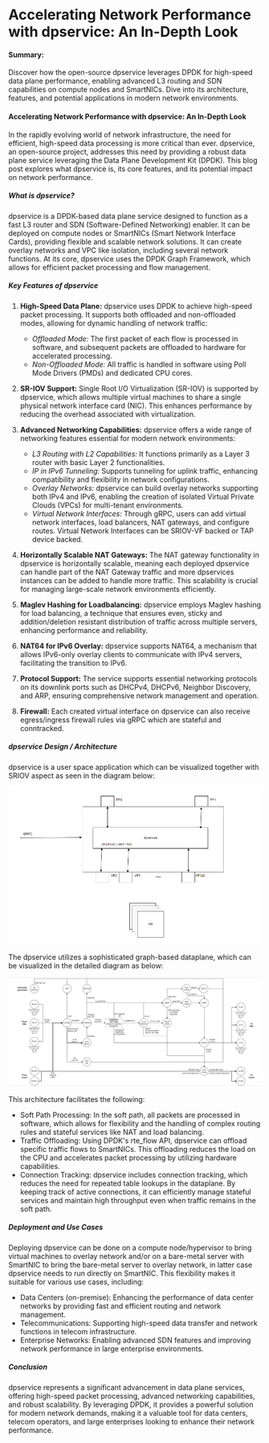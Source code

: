 # **Accelerating Network Performance with dpservice: An In-Depth Look**

#### Summary:

Discover how the open-source dpservice leverages DPDK for high-speed data plane performance, enabling advanced L3 routing and SDN capabilities on compute nodes and SmartNICs. Dive into its architecture, features, and potential applications in modern network environments.

#### Accelerating Network Performance with dpservice: An In-Depth Look

In the rapidly evolving world of network infrastructure, the need for efficient, high-speed data processing is more critical than ever. dpservice, an open-source project, addresses this need by providing a robust data plane service leveraging the Data Plane Development Kit (DPDK). This blog post explores what dpservice is, its core features, and its potential impact on network performance.

##### What is dpservice?

dpservice is a DPDK-based data plane service designed to function as a fast L3 router and SDN (Software-Defined Networking) enabler. It can be deployed on compute nodes or SmartNICs (Smart Network Interface Cards), providing flexible and scalable network solutions. It can create overlay networks and VPC like isolation, including several network functions. At its core, dpservice uses the DPDK Graph Framework, which allows for efficient packet processing and flow management.

##### Key Features of dpservice

1. **High-Speed Data Plane:**
   dpservice uses DPDK to achieve high-speed packet processing. It supports both offloaded and non-offloaded modes, allowing for dynamic handling of network traffic:

   - *Offloaded Mode:* The first packet of each flow is processed in software, and subsequent packets are offloaded to hardware for accelerated processing.
   - *Non-Offloaded Mode:* All traffic is handled in software using Poll Mode Drivers (PMDs) and dedicated CPU cores.
2. **SR-IOV Support:**
   Single Root I/O Virtualization (SR-IOV) is supported by dpservice, which allows multiple virtual machines to share a single physical network interface card (NIC). This enhances performance by reducing the overhead associated with virtualization.
3. **Advanced Networking Capabilities:**
   dpservice offers a wide range of networking features essential for modern network environments:

   * *L3 Routing with L2 Capabilities:* It functions primarily as a Layer 3 router with basic Layer 2 functionalities.
   * *IP in IPv6 Tunneling:* Supports tunneling for uplink traffic, enhancing compatibility and flexibility in network configurations.
   * *Overlay Networks:* dpservice can build overlay networks supporting both IPv4 and IPv6, enabling the creation of isolated Virtual Private Clouds (VPCs) for multi-tenant environments.
   * *Virtual Network Interfaces:* Through gRPC, users can add virtual network interfaces, load balancers, NAT gateways, and configure routes. Virtual Network Interfaces can be SRIOV-VF backed or TAP device backed.
4. **Horizontally Scalable NAT Gateways:**
   The NAT gateway functionality in dpservice is horizontally scalable, meaning each deployed dpservice can handle part of the NAT Gateway traffic and more dpservices instances can be added to handle more traffic. This scalability is crucial for managing large-scale network environments efficiently.
5. **Maglev Hashing for Loadbalancing:**
   dpservice employs Maglev hashing for load balancing, a technique that ensures even, sticky and addition/deletion resistant distribution of traffic across multiple servers, enhancing performance and reliability.
6. **NAT64 for IPv6 Overlay:**
   dpservice supports NAT64, a mechanism that allows IPv6-only overlay clients to communicate with IPv4 servers, facilitating the transition to IPv6.
7. **Protocol Support:**
   The service supports essential networking protocols on its downlink ports such as DHCPv4, DHCPv6, Neighbor Discovery, and ARP, ensuring comprehensive network management and operation.
8. **Firewall:**
   Each created virtual interface on dpservice can also receive egress/ingress firewall rules via gRPC which are stateful and conntracked.

##### dpservice Design / Architecture

dpservice is a user space application which can be visualized together with SRIOV aspect as seen in the diagram below:

![](assets/20240602_182647_overview.png)



The dpservice utilizes a sophisticated graph-based dataplane, which can be visualized in the detailed diagram as below:

![](assets/20240602_183806_dataplane.png)



This architecture facilitates the following:

* Soft Path Processing:
  In the soft path, all packets are processed in software, which allows for flexibility and the handling of complex routing rules and stateful services like NAT and load balancing.
* Traffic Offloading:
  Using DPDK's rte_flow API, dpservice can offload specific traffic flows to SmartNICs. This offloading reduces the load on the CPU and accelerates packet processing by utilizing hardware capabilities.
* Connection Tracking:
  dpservice includes connection tracking, which reduces the need for repeated table lookups in the dataplane. By keeping track of active connections, it can efficiently manage stateful services and maintain high throughput even when traffic remains in the soft path.

##### Deployment and Use Cases

Deploying dpservice can be done on a compute node/hypervisor to bring virtual machines to overlay network and/or on a bare-metal server with SmartNIC to bring the bare-metal server to overlay network, in latter case dpservice needs to run directly on SmartNIC. This flexibility makes it suitable for various use cases, including:

* Data Centers (on-premise):
  Enhancing the performance of data center networks by providing fast and efficient routing and network management.
* Telecommunications:
  Supporting high-speed data transfer and network functions in telecom infrastructure.
* Enterprise Networks:
  Enabling advanced SDN features and improving network performance in large enterprise environments.

##### Conclusion

dpservice represents a significant advancement in data plane services, offering high-speed packet processing, advanced networking capabilities, and robust scalability. By leveraging DPDK, it provides a powerful solution for modern network demands, making it a valuable tool for data centers, telecom operators, and large enterprises looking to enhance their network performance.
